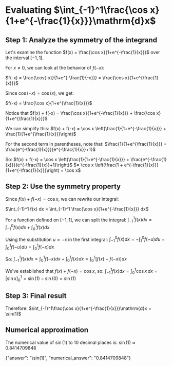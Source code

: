 # Evaluating $\int_{-1}^1\frac{\cos x}{1+e^{-\frac{1}{x}}}\mathrm{d}x$

## Step 1: Analyze the symmetry of the integrand

Let's examine the function $f(x) = \frac{\cos x}{1+e^{-\frac{1}{x}}}$ over the interval $[-1,1]$.

For $x \neq 0$, we can look at the behavior of $f(-x)$:

$f(-x) = \frac{\cos(-x)}{1+e^{-\frac{1}{-x}}} = \frac{\cos x}{1+e^{\frac{1}{x}}}$

Since $\cos(-x) = \cos(x)$, we get:

$f(-x) = \frac{\cos x}{1+e^{\frac{1}{x}}}$

Notice that $f(x) + f(-x) = \frac{\cos x}{1+e^{-\frac{1}{x}}} + \frac{\cos x}{1+e^{\frac{1}{x}}}$

We can simplify this:
$f(x) + f(-x) = \cos x \left(\frac{1}{1+e^{-\frac{1}{x}}} + \frac{1}{1+e^{\frac{1}{x}}}\right)$

For the second term in parentheses, note that:
$\frac{1}{1+e^{\frac{1}{x}}} = \frac{e^{-\frac{1}{x}}}{e^{-\frac{1}{x}}+1}$

So:
$f(x) + f(-x) = \cos x \left(\frac{1}{1+e^{-\frac{1}{x}}} + \frac{e^{-\frac{1}{x}}}{e^{-\frac{1}{x}}+1}\right)$
$= \cos x \left(\frac{1 + e^{-\frac{1}{x}}}{1+e^{-\frac{1}{x}}}\right) = \cos x$

## Step 2: Use the symmetry property

Since $f(x) + f(-x) = \cos x$, we can rewrite our integral:

$\int_{-1}^1 f(x) dx = \int_{-1}^1 \frac{\cos x}{1+e^{-\frac{1}{x}}} dx$

For a function defined on $[-1,1]$, we can split the integral:
$\int_{-1}^1 f(x) dx = \int_{-1}^0 f(x) dx + \int_0^1 f(x) dx$

Using the substitution $u = -x$ in the first integral:
$\int_{-1}^0 f(x) dx = -\int_1^0 f(-u) du = \int_0^1 f(-u) du = \int_0^1 f(-x) dx$

So:
$\int_{-1}^1 f(x) dx = \int_0^1 f(-x) dx + \int_0^1 f(x) dx = \int_0^1 [f(x) + f(-x)] dx$

We've established that $f(x) + f(-x) = \cos x$, so:
$\int_{-1}^1 f(x) dx = \int_0^1 \cos x \, dx = [\sin x]_0^1 = \sin(1) - \sin(0) = \sin(1)$

## Step 3: Final result

Therefore:
$\int_{-1}^1\frac{\cos x}{1+e^{-\frac{1}{x}}}\mathrm{d}x = \sin(1)$

## Numerical approximation

The numerical value of $\sin(1)$ to 10 decimal places is:
$\sin(1) \approx 0.8414709848$

{"answer": "\\sin(1)", "numerical_answer": "0.8414709848"}